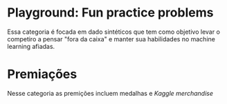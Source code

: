 # Playground: Fun practice problems
Essa categoria é focada em dado sintéticos que tem como objetivo levar o competiro a pensar "fora da caixa" e manter sua habilidades no machine learning afiadas.

# Premiações
Nesse categoria as premições incluem medalhas e *Kaggle merchandise*

